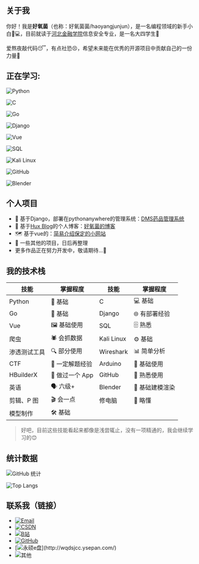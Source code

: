 
## 关于我

你好！我是**好氧菌**（也称：好氧菌菌/haoyangjunjun），是一名编程领域的新手小白👨💻，目前就读于[河北金融学院](https://www.hbfu.edu.cn/)信息安全专业，是一名大四学生🏣

爱熬夜敲代码😴，有点社恐😣，希望未来能在优秀的开源项目中贡献自己的一份力量🏫

## 正在学习:
![Python](https://img.shields.io/badge/Python-3776AB?style=for-the-badge\&logo=python\&logoColor=white)  

![C](https://img.shields.io/badge/C-00599C?style=for-the-badge\&logo=c\&logoColor=white)  

![Go](https://img.shields.io/badge/Go-00ADD8?style=for-the-badge\&logo=go\&logoColor=white)  

![Django](https://img.shields.io/badge/Django-092E20?style=for-the-badge\&logo=django\&logoColor=white)  

![Vue](https://img.shields.io/badge/Vue.js-35495E?style=for-the-badge\&logo=vue.js\&logoColor=4FC08D)  

![SQL](https://img.shields.io/badge/SQL-003B57?style=for-the-badge\&logo=postgresql\&logoColor=white)  

![Kali Linux](https://img.shields.io/badge/Kali_Linux-557C94?style=for-the-badge\&logo=kali-linux\&logoColor=white)  

![GitHub](https://img.shields.io/badge/GitHub-100000?style=for-the-badge\&logo=github\&logoColor=white)  

![Blender](https://img.shields.io/badge/blender-%23F5792A.svg?style=for-the-badge\&logo=blender\&logoColor=white)  

## 个人项目









- 💊 基于Django，部署在pythonanywhere的管理系统：[DMS药品管理系统](https://haoyangjun.pythonanywhere.com/)  
- 📕 基于[Hux Blog](https://huangxuan.me)的个人博客：[好氧菌的博客](https://haoyangjunjun.github.io)  
- 🗺 基于vue的：[简易介绍保定的小网站](https://haoyangjunjun.github.io/Baoding-introduction-Vue-homework)
- 📑 一些其他的项目，日后再整理
- 更多作品正在努力开发中，敬请期待...🚀














## 我的技术栈

| 技能         | 掌握程度    | 技能         | 掌握程度    |
| ---------- | ----------- | ---------- | ----------- |
| Python     | 🐍 基础       | C          | 💻 基础       |
| Go         | 🦫 基础       | Django     | 🌐 有部署经验    |
| Vue        | 🖼️ 基础使用    | SQL        | 🗄️ 熟悉      |
| 爬虫       | 🕷️ 会抓数据    | Kali Linux | ⚙️ 基础       |
| 渗透测试工具 | 🔍 部分使用     | Wireshark  | 📊 简单分析     |
| CTF        | 🚩 一定解题经验   | Arduino    | 🔌 基础使用     |
| HBuilderX  | 📱 做过一个 App | GitHub     | 🔄 熟悉使用     |
| 英语         | 🗣️ 六级+      | Blender    | 🎨 基础建模渲染     |
| 剪辑、P 图    | 🎬 会一点      | 修电脑        | 🔧 略懂       |
| 模型制作       | 🛠️ 基础      |






> 好吧，目前这些技能看起来都像是浅尝辄止，没有一项精通的，我会继续学习的😊



## 统计数据
![GitHub 统计](https://github-readme-stats.vercel.app/api?username=haoyangjunjun\&show_icons=true\&theme=tokyonight)



![Top Langs](https://github-readme-stats.vercel.app/api/top-langs/?username=haoyangjunjun\&layout=compact)





## 联系我（链接）

* [![Email](https://img.shields.io/badge/qq_mail-2535935376@qq.com-red?logo=gmail\&logoColor=white)](mailto:2535935376@qq.com)
* [![CSDN](https://img.shields.io/badge/CSDN-haoyangjunjunjun-orange?logo=csdn\&logoColor=white)](https://blog.csdn.net/2403_83938280)
* [![B站](https://img.shields.io/badge/B站-好氧菌菌-blue?\&logo=bilibili\&logoColor=white)](https://space.bilibili.com/250580854)
* [![GitHub](https://img.shields.io/badge/GitHub-haoyangjunjun-black?\&logo=github\&logoColor=white)](https://github.com/haoyangjunjun)
* [![永硕e盘](https://img.shields.io/badge/永硕e盘-无情的数据存储-green?)](http://wqdsjcc.ysepan.com/)
* ![其他](https://img.shields.io/badge/其他-暂时保密-gray?\&logoColor=white)